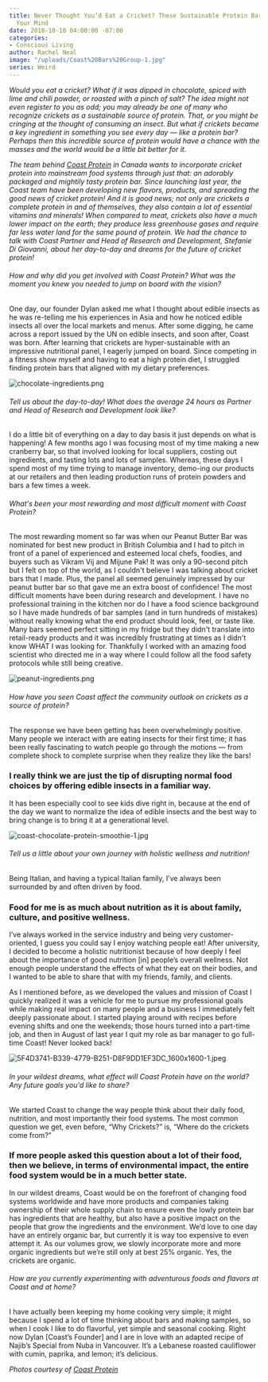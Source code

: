 ```yaml
---
title: Never Thought You’d Eat a Cricket? These Sustainable Protein Bars Will Change
  Your Mind
date: 2018-10-10 04:00:00 -07:00
categories:
- Conscious Living
author: Rachel Neal
image: "/uploads/Coast%20Bars%20Group-1.jpg"
series: Weird
---
```


_Would you eat a cricket? What if it was dipped in chocolate, spiced with lime and chili powder, or roasted with a pinch of salt? The idea might not even register to you as odd; you may already be one of many who recognize crickets as a sustainable source of protein. That, or you might be cringing at the thought of consuming an insect. But what if crickets became a key ingredient in something you see every day — like a protein bar? Perhaps then this incredible source of protein would have a chance with the masses and the world would be a little bit better for it._

_The team behind [Coast Protein](https://www.coastprotein.com/) in Canada wants to incorporate cricket protein into mainstream food systems through just that: an adorably packaged and mightily tasty protein bar. Since launching last year, the Coast team have been developing new flavors, products, and spreading the good news of cricket protein! And it is good news; not only are crickets a complete protein in and of themselves, they also contain a lot of essential vitamins and minerals! When compared to meat, crickets also have a much lower impact on the earth; they produce less greenhouse gases and require far less water land for the same pound of protein. We had the chance to talk with Coast Partner and Head of Research and Development, Stefanie Di Giovanni, about her day-to-day and dreams for the future of cricket protein!_ 

###### How and why did you get involved with Coast Protein? What was the moment you knew you needed to jump on board with the vision?

One day, our founder Dylan asked me what I thought about edible insects as he was re-telling me his experiences in Asia and how he noticed edible insects all over the local markets and menus. After some digging, he came across a report issued by the UN on edible insects, and soon after, Coast was born. After learning that crickets are hyper-sustainable with an impressive nutritional panel, I eagerly jumped on board. Since competing in a fitness show myself and having to eat a high protein diet, I struggled finding protein bars that aligned with my dietary preferences.

![chocolate-ingredients.png](/uploads/chocolate-ingredients.png)

###### Tell us about the day-to-day! What does the average 24 hours as Partner and Head of Research and Development look like?

I do a little bit of everything on a day to day basis it just depends on what is happening! A few months ago I was focusing most of my time making a new cranberry bar, so that involved looking for local suppliers, costing out ingredients, and tasting lots and lots of samples. Whereas, these days I spend most of my time trying to manage inventory, demo-ing our products at our retailers and then leading production runs of protein powders and bars a few times a week.

###### What's been your most rewarding and most difficult moment with Coast Protein?

The most rewarding moment so far was when our Peanut Butter Bar was nominated for best new product in British Columbia and I had to pitch in front of a panel of experienced and esteemed local chefs, foodies, and buyers such as Vikram Vij and Mijune Pak! It was only a 90-second pitch but I felt on top of the world, as I couldn't believe I was talking about cricket bars that I made. Plus, the panel all seemed genuinely impressed by our peanut butter bar so that gave me an extra boost of confidence! The most difficult moments have been during research and development. I have no professional training in the kitchen nor do I have a food science background so I have made hundreds of bar samples (and in turn hundreds of mistakes) without really knowing what the end product should look, feel, or taste like. Many bars seemed perfect sitting in my fridge but they didn't translate into retail-ready products and it was incredibly frustrating at times as I didn't know WHAT I was looking for. Thankfully I worked with an amazing food scientist who directed me in a way where I could follow all the food safety protocols while still being creative.

![peanut-ingredients.png](/uploads/peanut-ingredients.png)

###### How have you seen Coast affect the community outlook on crickets as a source of protein?

The response we have been getting has been overwhelmingly positive. Many people we interact with are eating insects for their first time; it has been really fascinating to watch people go through the motions — from complete shock to complete surprise when they realize they like the bars! 

### I really think we are just the tip of disrupting normal food choices by offering edible insects in a familiar way. 

It has been especially cool to see kids dive right in, because at the end of the day we want to normalize the idea of edible insects and the best way to bring change is to bring it at a generational level.

![coast-chocolate-protein-smoothie-1.jpg](/uploads/coast-chocolate-protein-smoothie-1.jpg)

###### Tell us a little about your own journey with holistic wellness and nutrition!

Being Italian, and having a typical Italian family, I’ve always been surrounded by and often driven by food. 

### Food for me is as much about nutrition as it is about family, culture, and positive wellness. 

I’ve always worked in the service industry and being very customer-oriented, I guess you could say I enjoy watching people eat! After university, I decided to become a holistic nutritionist because of how deeply I feel about the importance of good nutrition [in] people’s overall wellness. Not enough people understand the effects of what they eat on their bodies, and I wanted to be able to share that with my friends, family, and clients. 

As I mentioned before, as we developed the values and mission of Coast I quickly realized it was a vehicle for me to pursue my professional goals while making real impact on many people and a business I immediately felt deeply passionate about. I started playing around with recipes before evening shifts and one the weekends; those hours turned into a part-time job, and then in August of last year I quit my role as bar manager to go full-time Coast! Never looked back!

![5F4D3741-B339-4779-B251-D8F9DD1EF3DC_1600x1600-1.jpeg](/uploads/5F4D3741-B339-4779-B251-D8F9DD1EF3DC_1600x1600-1.jpeg)

###### In your wildest dreams, what effect will Coast Protein have on the world? Any future goals you'd like to share?

We started Coast to change the way people think about their daily food, nutrition, and most importantly their food systems. The most common question we get, even before, “Why Crickets?” is, “Where do the crickets come from?” 

### If more people asked this question about a lot of their food, then we believe, in terms of environmental impact, the entire food system would be in a much better state.

In our wildest dreams, Coast would be on the forefront of changing food systems worldwide and have more products and companies taking ownership of their whole supply chain to ensure even the lowly protein bar has ingredients that are healthy, but also have a positive impact on the people that grow the ingredients and the environment. We’d love to one day have an entirely organic bar, but currently it is way too expensive to even attempt it. As our volumes grow, we slowly incorporate more and more organic ingredients but we’re still only at best 25% organic. Yes, the crickets are organic.

###### How are you currently experimenting with adventurous foods and flavors at Coast and at home?

I have actually been keeping my home cooking very simple; it might because I spend a lot of time thinking about bars and making samples, so when I cook I like to do flavorful, yet simple and seasonal cooking. Right now Dylan [Coast’s Founder] and I are in love with an adapted recipe of Najib’s Special from Nuba in Vancouver. It’s a Lebanese roasted cauliflower with cumin, paprika, and lemon; it’s delicious. 

_Photos courtesy of [Coast Protein](https://www.coastprotein.com/)_